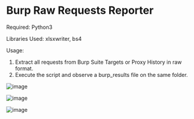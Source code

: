 # Burp Raw Requests Reporter

Required: Python3

Libraries Used: xlsxwriter, bs4

Usage: 
1. Extract all requests from Burp Suite Targets or Proxy History in raw format.
2. Execute the script and observe a burp_results file on the same folder.

![image](https://user-images.githubusercontent.com/17490996/124876748-fc674d80-dfe7-11eb-81f4-9e950f5d9d01.png)

![image](https://user-images.githubusercontent.com/17490996/124877112-64b62f00-dfe8-11eb-8bcf-0206b870a7f6.png)

![image](https://user-images.githubusercontent.com/17490996/124875597-b6f65080-dfe6-11eb-811b-c2149270e869.png)
